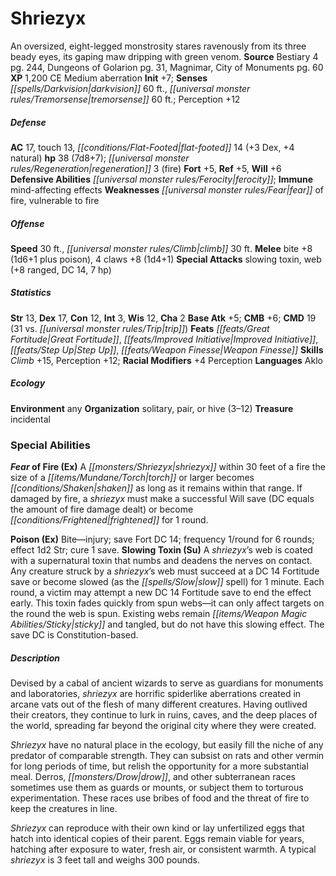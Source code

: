 ﻿---
cssclass: [monsters]
title1: Shriezyx
desc_short: An oversized, eight-legged monstrosity stares ravenously from its three
  beady eyes, its gaping maw dripping with green venom.
title2: Shriezyx
CR: 4
sources:
- name: Bestiary 4
  page: 244
  link: http://paizo.com/products/btpy91ds?Pathfinder-Roleplaying-Game-Bestiary-4
- name: Dungeons of Golarion
  page: 31
  link: http://paizo.com/store/games/roleplayingGames/p/pathfinderRPG/paizo/pathfinderChronicles/v5748btpy8lv5
- name: Magnimar, City of Monuments
  page: 60
  link: http://paizo.com/products/btpy8slp?Pathfinder-Campaign-Setting-Magnimar-City-of-Monuments
XP: 1200
alignment: CE
size: Medium
type: aberration
initiative:
  bonus: 7
senses:
  darkvision: 60
  tremorsense: 60
AC:
  AC: 17
  touch: 13
  flat_footed: 14
  components:
    dex: 3
    natural: 4
HP:
  HP: 38
  long: 7d8+7
  regeneration: 3
  regeneration_weakness: fire
saves:
  fort: 5
  ref: 5
  will: 6
defensive_abilities:
- ferocity
immunities:
- mind-affecting effects
weaknesses:
- fear of fire
- vulnerable to fire
speeds:
  base: 30
  climb: 30
attacks:
  melee:
  - - text: bite +8 (1d6+1 plus poison)
      entries:
      - - damage: 1d6+1
        - effect: poison
      attack: bite
      bonus:
      - 8
    - text: 4 claws +8 (1d4+1)
      entries:
      - - damage: 1d4+1
      count: 4
      attack: claws
      bonus:
      - 8
  special:
  - slowing toxin
  - web (+8 ranged, DC 14, 7 hp)
ability_scores:
  STR: 13
  DEX: 17
  CON: 12
  INT: 3
  WIS: 12
  CHA: 2
BAB: 5
CMB: 6
CMD: 19
CMD_other: 31 vs. trip
feats:
- name: Great Fortitude
- name: Improved Initiative
- name: Step Up
- name: Weapon Finesse
skills:
  Climb: 15
  Perception: 12
  _racial_mods:
    Perception:
      _: 4
languages:
- Aklo
ecology:
  environment: any
  organization: solitary, pair, or hive (3-12)
  treasure_type: incidental
special_abilities:
  Fear of Fire (Ex): A shriezyx within 30 feet of a fire the size of a torch or larger
    becomes shaken as long as it remains within that range. If damaged by fire, a
    shriezyx must make a successful Will save (DC equals the amount of fire damage
    dealt) or become frightened for 1 round.
  Poison (Ex): Bite-injury; save Fort DC 14; frequency 1/round for 6 rounds; effect
    1d2 Str; cure 1 save.
  Slowing Toxin (Su): A shriezyx's web is coated with a supernatural toxin that numbs
    and deadens the nerves on contact. Any creature struck by a shriezyx's web must
    succeed at a DC 14 Fortitude save or become slowed (as the slow spell) for 1 minute.
    Each round, a victim may attempt a new DC 14 Fortitude save to end the effect
    early. This toxin fades quickly from spun webs-it can only affect targets on the
    round the web is spun. Existing webs remain sticky and tangled, but do not have
    this slowing effect. The save DC is Constitution-based.
desc_long: |-
  Devised by a cabal of ancient wizards to serve as guardians for monuments and laboratories, shriezyx are horrific spiderlike aberrations created in arcane vats out of the flesh of many different creatures. Having outlived their creators, they continue to lurk in ruins, caves, and the deep places of the world, spreading far beyond the original city where they were created.

  Shriezyx have no natural place in the ecology, but easily fill the niche of any predator of comparable strength. They can subsist on rats and other vermin for long periods of time, but relish the opportunity for a more substantial meal. Derros, drow, and other subterranean races sometimes use them as guards or mounts, or subject them to torturous experimentation. These races use bribes of food and the threat of fire to keep the creatures in line.

  Shriezyx can reproduce with their own kind or lay unfertilized eggs that hatch into identical copies of their parent. Eggs remain viable for years, hatching after exposure to water, fresh air, or consistent warmth. A typical shriezyx is 3 feet tall and weighs 300 pounds.

---

# Shriezyx
An oversized, eight-legged monstrosity stares ravenously from its three beady eyes, its gaping maw dripping with green venom.
**Source** Bestiary 4 pg. 244, Dungeons of Golarion pg. 31, Magnimar, City of Monuments pg. 60
**XP** 1,200
CE Medium aberration
**Init** +7; **Senses** _[[spells/Darkvision|darkvision]]_ 60 ft., _[[universal monster rules/Tremorsense|tremorsense]]_ 60 ft.; Perception +12

##### Defense

**AC** 17, touch 13, _[[conditions/Flat-Footed|flat-footed]]_ 14 (+3 Dex, +4 natural)
**hp** 38 (7d8+7); _[[universal monster rules/Regeneration|regeneration]]_ 3 (fire)
**Fort** +5, **Ref** +5, **Will** +6
**Defensive Abilities** _[[universal monster rules/Ferocity|ferocity]]_; **Immune** mind-affecting effects
**Weaknesses** _[[universal monster rules/Fear|fear]]_ of fire, vulnerable to fire

##### Offense
**Speed** 30 ft., _[[universal monster rules/Climb|climb]]_ 30 ft.
**Melee** bite +8 (1d6+1 plus poison), 4 claws +8 (1d4+1)
**Special Attacks** slowing toxin, web (+8 ranged, DC 14, 7 hp)

##### Statistics
**Str** 13, **Dex** 17, **Con** 12, **Int** 3, **Wis** 12, **Cha** 2
**Base Atk** +5; **CMB** +6; **CMD** 19 (31 vs. _[[universal monster rules/Trip|trip]]_)
**Feats** _[[feats/Great Fortitude|Great Fortitude]]_, _[[feats/Improved Initiative|Improved Initiative]]_, _[[feats/Step Up|Step Up]]_, _[[feats/Weapon Finesse|Weapon Finesse]]_
**Skills** _Climb_ +15, Perception +12; **Racial Modifiers** +4 Perception
**Languages** Aklo

##### Ecology

**Environment** any
**Organization** solitary, pair, or hive (3–12)
**Treasure** incidental

### Special Abilities

**_Fear_ of Fire (Ex)** A _[[monsters/Shriezyx|shriezyx]]_ within 30 feet of a fire the size of a _[[items/Mundane/Torch|torch]]_ or larger becomes _[[conditions/Shaken|shaken]]_ as long as it remains within that range. If damaged by fire, a _shriezyx_ must make a successful Will save (DC equals the amount of fire damage dealt) or become _[[conditions/Frightened|frightened]]_ for 1 round.

**Poison (Ex)** Bite—injury; save Fort DC 14; frequency 1/round for 6 rounds; effect 1d2 Str; cure 1 save.
**Slowing Toxin (Su)** A _shriezyx_’s web is coated with a supernatural toxin that numbs and deadens the nerves on contact. Any creature struck by a _shriezyx_’s web must succeed at a DC 14 Fortitude save or become slowed (as the _[[spells/Slow|slow]]_ spell) for 1 minute. Each round, a victim may attempt a new DC 14 Fortitude save to end the effect early. This toxin fades quickly from spun webs—it can only affect targets on the round the web is spun. Existing webs remain _[[items/Weapon Magic Abilities/Sticky|sticky]]_ and tangled, but do not have this slowing effect. The save DC is Constitution-based.

##### Description

Devised by a cabal of ancient wizards to serve as guardians for monuments and laboratories, _shriezyx_ are horrific spiderlike aberrations created in arcane vats out of the flesh of many different creatures. Having outlived their creators, they continue to lurk in ruins, caves, and the deep places of the world, spreading far beyond the original city where they were created.

_Shriezyx_ have no natural place in the ecology, but easily fill the niche of any predator of comparable strength. They can subsist on rats and other vermin for long periods of time, but relish the opportunity for a more substantial meal. Derros, _[[monsters/Drow|drow]]_, and other subterranean races sometimes use them as guards or mounts, or subject them to torturous experimentation. These races use bribes of food and the threat of fire to keep the creatures in line.

_Shriezyx_ can reproduce with their own kind or lay unfertilized eggs that hatch into identical copies of their parent. Eggs remain viable for years, hatching after exposure to water, fresh air, or consistent warmth. A typical _shriezyx_ is 3 feet tall and weighs 300 pounds.